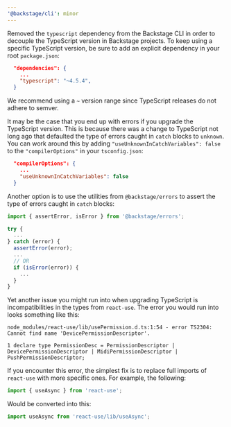 ```yaml
---
'@backstage/cli': minor
---
```


Removed the `typescript` dependency from the Backstage CLI in order to decouple the TypeScript version in Backstage projects. To keep using a specific TypeScript version, be sure to add an explicit dependency in your root `package.json`:

```json
  "dependencies": {
    ...
    "typescript": "~4.5.4",
  }
```

We recommend using a `~` version range since TypeScript releases do not adhere to semver.

It may be the case that you end up with errors if you upgrade the TypeScript version. This is because there was a change to TypeScript not long ago that defaulted the type of errors caught in `catch` blocks to `unknown`. You can work around this by adding `"useUnknownInCatchVariables": false` to the `"compilerOptions"` in your `tsconfig.json`:

```json
  "compilerOptions": {
    ...
    "useUnknownInCatchVariables": false
  }
```

Another option is to use the utilities from `@backstage/errors` to assert the type of errors caught in `catch` blocks:

```ts
import { assertError, isError } from '@backstage/errors';

try {
  ...
} catch (error) {
  assertError(error);
  ...
  // OR
  if (isError(error)) {
    ...
  }
}
```

Yet another issue you might run into when upgrading TypeScript is incompatibilities in the types from `react-use`. The error you would run into looks something like this:

```plain
node_modules/react-use/lib/usePermission.d.ts:1:54 - error TS2304: Cannot find name 'DevicePermissionDescriptor'.

1 declare type PermissionDesc = PermissionDescriptor | DevicePermissionDescriptor | MidiPermissionDescriptor | PushPermissionDescriptor;
```

If you encounter this error, the simplest fix is to replace full imports of `react-use` with more specific ones. For example, the following:

```ts
import { useAsync } from 'react-use';
```

Would be converted into this:

```ts
import useAsync from 'react-use/lib/useAsync';
```
